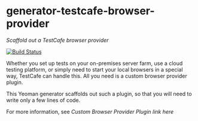 # generator-testcafe-browser-provider
*Scaffold out a TestCafe browser provider*

[![Build Status](https://travis-ci.org/DevExpress/generator-testcafe-browser-provider.svg)](https://travis-ci.org/DevExpress/generator-testcafe-browser-provider)

Whether you set up tests on your on-premises server farm, use a cloud testing platform, or simply need to start your local browsers 
in a special way, TestCafe can handle this. All you need is a custom browser provider plugin.

This Yeoman generator scaffolds out such a plugin, so that you will need to write only a few lines of code.

For more information, see _Custom Browser Provider Plugin link here_
